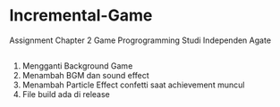 # Incremental-Game
Assignment Chapter 2 Game Progrogramming Studi Independen Agate
##
1. Mengganti Background Game 
2. Menambah BGM dan sound effect
3. Menambah Particle Effect confetti saat achievement muncul
4. File build ada di release
